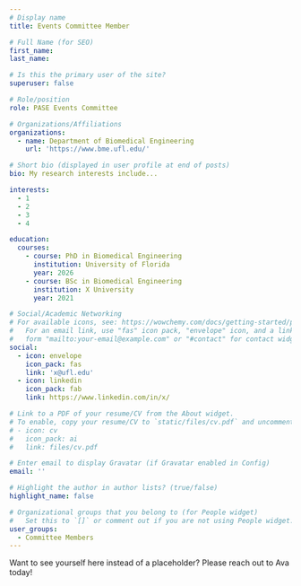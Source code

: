 ```yaml
---
# Display name
title: Events Committee Member

# Full Name (for SEO)
first_name:
last_name:

# Is this the primary user of the site?
superuser: false

# Role/position
role: PASE Events Committee

# Organizations/Affiliations
organizations:
  - name: Department of Biomedical Engineering
    url: 'https://www.bme.ufl.edu/'

# Short bio (displayed in user profile at end of posts)
bio: My research interests include...

interests:
  - 1
  - 2
  - 3
  - 4

education:
  courses:
    - course: PhD in Biomedical Engineering
      institution: University of Florida
      year: 2026
    - course: BSc in Biomedical Engineering
      institution: X University
      year: 2021

# Social/Academic Networking
# For available icons, see: https://wowchemy.com/docs/getting-started/page-builder/#icons
#   For an email link, use "fas" icon pack, "envelope" icon, and a link in the
#   form "mailto:your-email@example.com" or "#contact" for contact widget.
social:
  - icon: envelope
    icon_pack: fas
    link: 'x@ufl.edu'
  - icon: linkedin
    icon_pack: fab
    link: https://www.linkedin.com/in/x/

# Link to a PDF of your resume/CV from the About widget.
# To enable, copy your resume/CV to `static/files/cv.pdf` and uncomment the lines below.
# - icon: cv
#   icon_pack: ai
#   link: files/cv.pdf

# Enter email to display Gravatar (if Gravatar enabled in Config)
email: ''

# Highlight the author in author lists? (true/false)
highlight_name: false

# Organizational groups that you belong to (for People widget)
#   Set this to `[]` or comment out if you are not using People widget.
user_groups:
  - Committee Members
---
```


Want to see yourself here instead of a placeholder? Please reach out to Ava today!
